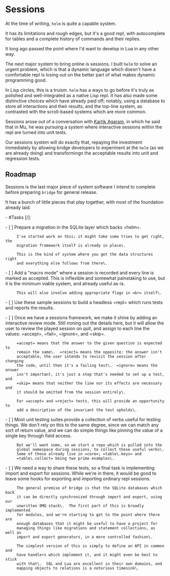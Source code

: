 # Sessions


At the time of writing, `helm` is quite a capable system\.

It has its limitations and rough edges, but it's a good repl, with
autocomplete for tables and a complete history of commands and their replies\.

It long ago passed the point where I'd want to develop in Lua in any other way\.

The next major system to bring online is sessions\.  I built `helm` to solve an
urgent problem, which is that a dynamic language which doesn't have a
comfortable repl is losing out on the better part of what makes dynamic
programming good\.

In Lisp circles, this is a truism\.  `helm` has a ways to go before it's truly
as polished and well\-integrated as a native Lisp repl\.  It has also made some
distinctive choices which have already paid off; notably, using a database to
store all interactions and their results, and the top\-line system, as
contrasted with the scroll\-based systems which are more common\.

Sessions arose out of a conversation with [Kartik Agaram](httk://), in which
he said that in Mu, he was pursuing a system where interactive sessions within
the repl are turned into unit tests\.

Our sessions system will do exactly that, repaying the investment immediately
by allowing bridge developers to experiment at the `helm` \(as we are already
doing\) and transformingn the acceptable results into unit and regression
tests\.


## Roadmap

Sessions is the last major piece of system software I intend to complete
before preparing `bridge` for general release\.

It has a bunch of little pieces that play together, with most of the
foundation already laid\.

\- \#Tasks \[/\]:

  \- \[ \]  Prepare a migration in the SQLite layer which backs =helm=\.

         I've started work on this; it might take some tries to get right, the
         migration framework itself is already in place\.

         This is the kind of system where you get the data structures right
         and everything else follows from there\.

  \- \[ \]  Add a "macro mode" where a session is recorded and every line is
         marked as accepted\.  This is inflexible and somewhat painstaking to
         use, but it is the minimum viable system, and already useful as\-is\.

         This will also involve adding appropriate flags in =br= itself\.

  \- \[ \]  Use these sample sessions to build a headless =repl= which runs tests
         and reports the results\.

  \- \[ \]  Once we have a sessions framework, we make it shine by adding an
         interactive review mode\.  Still ironing out the details here, but it
         will allow the user to review the played session on quit, and assign
         to each line the values: =accept=, =fail=, =ignore=, and =skip=\.

         =accept= means that the answer to the given question is expected to
         remain the same\.  =reject= means the opposite: the answer isn't
         acceptable, the user intends to revisit the session after changing
         the code, until then it's a failing test\.  =ignore= means the answer
         isn't important, it's just a step that's needed to set up a test, and
         =skip= means that neither the line nor its effects are necessary and
         it should be omitted from the session entirely\.

         For =accept= and =reject= tests, this will provide an opportunity to
         add a description of the invariant the test upholds\.

  \- \[ \]  Most unit testing suites provide a collection of verbs useful for
         testing things\.  We don't rely on this to the same degree, since we
         can match any sort of return value, and we can do simple things like
         pinning the value of a single key through field access\.

         But we'll want some, so we start a repo which is pulled into the
         global namespace during sessions, to collect these useful verbs\.
         Some of these already live in =core=; =table\.keys= and
         =table\.collect= being two prime examples\.

  \- \[ \]  We need a way to share these tests, so a final task is implementing
         import and export for sessions\.  While we're in there, it would be
         good to leave some hooks for exporting and importing ordinary repl
         sessions\.

         The general premise of bridge is that the SQLite databases which back
         it can be directly synchronized through import and export, using our
         unwritten 0MQ stack\.  The first part of this is broadly implemented
         for modules, and we're starting to get to the point where there are
         enough databases that it might be useful to have a project for
         managing things like migrations and statement collections, as well as
         import and export generators, in a more controlled fashion\.

         The simplest version of this is simply to define an API in common and
         have handlers which implement it, and it might even be best to stick
         with that\.  SQL and Lua are excellent in their own domains, and
         mapping objects to relations is a notorious timesink\.
